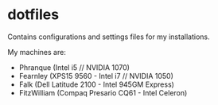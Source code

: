# dotfiles

Contains configurations and settings files for my installations.

My machines are:
- Phranque (Intel i5 // NVIDIA 1070)
- Fearnley (XPS15 9560 - Intel i7 // NVIDIA 1050)
- Falk (Dell Latitude 2100 - Intel 945GM Express)
- FitzWilliam (Compaq Presario CQ61 - Intel Celeron)
